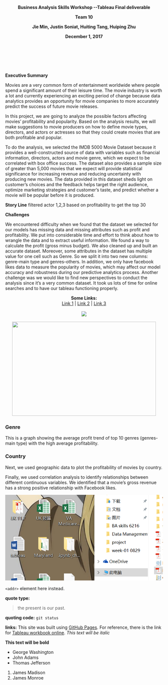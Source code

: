 <p align="center">
  <b> </b><br>
<p align="center">
  <b>  </b><br>
<p align="center">
  <b>  </b><br>
<p align="center">
  <b>Business Analysis Skills Workshop  --Tableau Final deliverable</b><br>
<p align="center">
  <b>Team 10</b><br>
<p align="center">
  <b>Jie Min, Justin Soniat, Huiting Tang, Huiping Zhu</b><br>
<p align="center">
  <b>December 1, 2017 </b><br>
<p align="center">
  <b> </b><br>
<p align="center">
  <b>  </b><br>
<p align="center">
  <b>  </b><br>

**Executive Summary**

Movies are a very common form of entertainment worldwide where people spend a significant amount of their leisure time. The movie industry is worth a lot and currently experiencing an exciting period of change because data analytics provides an opportunity for movie companies to more accurately predict the success of future movie releases. 

In this project, we are going to analyze the possible factors affecting movies’ profitability and popularity. Based on the analysis results, we will make suggestions to movie producers on how to define movie types, directors, and actors or actresses so that they could create movies that are both profitable and popular.

To do the analysis, we selected the IMDB 5000 Movie Dataset because it provides a well-constructed source of data with variables such as financial information, directors, actors and movie genre, which we expect to be correlated with box office success. The dataset also provides a sample size of greater than 5,000 movies that we expect will provide statistical significance for increasing revenue and reducing uncertainty with producing new movies. The data provided in this dataset sheds light on customer’s choices and the feedback helps target the right audience, optimize marketing strategies and customer’s taste, and predict whether a movie will be popular before it is produced.

**Story Line**
filtered actor 1,2,3 based on profitability to get the top 30

**Challenges**

We encountered difficulty when we found that the dataset we selected for our models has missing data and missing attributes such as profit and profitability. We put into considerable time and effort to think about how to wrangle the data and to extract useful information. We found a way to calculate the profit (gross minus budget). We also cleaned  up and built an accurate dataset. Moreover, some attributes in the dataset has multiple value for one cell such as Genre. So we split it into two new columns: genre-main type and genres-others.  In addition, we only have facebook likes data to measure the popularity of movies, which may affect our model accuracy and robustness during our predictive analytics process. Another challenge was we would like to find new perspectives to conduct the analysis since it’s a very common dataset. It took us lots of time for online searches and to have our tableau functioning properly.


<p align="center">
  <b>Some Links:</b><br>
  <a href="#">Link 1</a> |
  <a href="#">Link 2</a> |
  <a href="#">Link 3</a>
  <br><br>
  <img src="http://s.4cdn.org/image/title/105.gif">
</p>



<p align="center">
  <img width="460" height="300" src="http://www.fillmurray.com/460/300">
</p>




### Genre
This is a graph showing the average profit trend of top 10 genres (genres-main type) with the high average profitability. 
### Country
Next, we used geographic data to plot the profitability of movies by country.




Finally, we used correlation analysis to identify relationships between different continuous variables. We identified that a movie’s gross revenue has a strong positive relationship with Facebook likes.



![Alt Text](https://github.com/HuipingZhu/Tableau-Final-Project/blob/master/screenshot.png)

`<addr>` element here instead.

**quote type:**
> the present is our past.

**quoting code:**
`git status`

**links:**
This site was built using [GitHub Pages](https://pages.github.com/).
For reference, there is the link for [Tableau workbook online](https://pages.github.com/).
*This text will be italic*

**This text will be bold**


- George Washington
- John Adams
- Thomas Jefferson


1. James Madison
2. James Monroe

